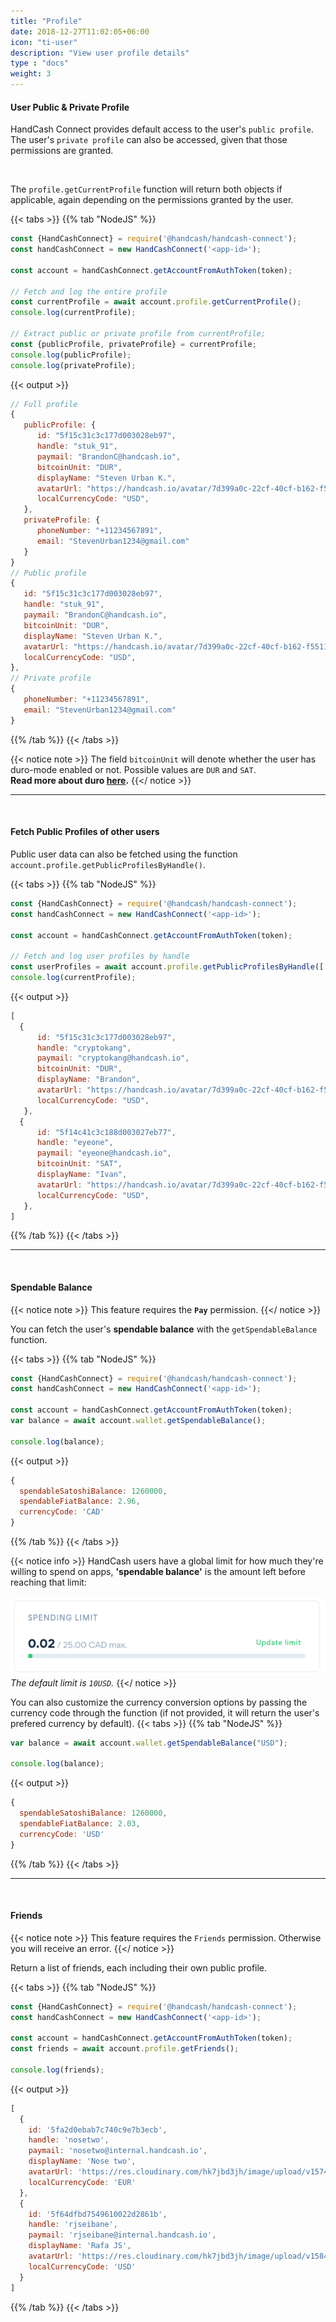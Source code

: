 ```yaml
---
title: "Profile"
date: 2018-12-27T11:02:05+06:00
icon: "ti-user"
description: "View user profile details"
type : "docs"
weight: 3
---
```


#### User Public & Private Profile

HandCash Connect provides default access to the user's `public profile`. The user's `private profile` can also be accessed, given that those permissions are granted.

<br/>

The `profile.getCurrentProfile` function will return both objects if applicable, again depending on the permissions granted by the user. 

 {{< tabs >}}
   {{% tab "NodeJS" %}}

```javascript
const {HandCashConnect} = require('@handcash/handcash-connect');
const handCashConnect = new HandCashConnect('<app-id>'); 

const account = handCashConnect.getAccountFromAuthToken(token);

// Fetch and log the entire profile
const currentProfile = await account.profile.getCurrentProfile();
console.log(currentProfile);

// Extract public or private profile from currentProfile;
const {publicProfile, privateProfile} = currentProfile;
console.log(publicProfile);
console.log(privateProfile);
```

{{< output >}}

```javascript
// Full profile
{
   publicProfile: {
      id: "5f15c31c3c177d003028eb97",
      handle: "stuk_91",
      paymail: "BrandonC@handcash.io",
      bitcoinUnit: "DUR",
      displayName: "Steven Urban K.",
      avatarUrl: "https://handcash.io/avatar/7d399a0c-22cf-40cf-b162-f5511a4645db",
      localCurrencyCode: "USD",
   },
   privateProfile: { 
      phoneNumber: "+11234567891",
      email: "StevenUrban1234@gmail.com" 
   }
}
// Public profile 
{
   id: "5f15c31c3c177d003028eb97",
   handle: "stuk_91",
   paymail: "BrandonC@handcash.io",
   bitcoinUnit: "DUR",
   displayName: "Steven Urban K.",
   avatarUrl: "https://handcash.io/avatar/7d399a0c-22cf-40cf-b162-f5511a4645db",
   localCurrencyCode: "USD",
},
// Private profile 
{ 
   phoneNumber: "+11234567891",
   email: "StevenUrban1234@gmail.com" 
}

```
   {{% /tab %}}
{{< /tabs >}}



{{< notice note >}}
The field `bitcoinUnit` will denote whether the user has duro-mode enabled or not. Possible values are `DUR` and `SAT`.<br>
**Read more about duro [here](../duro).**
{{</ notice >}}

<hr>
<br>



#### Fetch Public Profiles of other users

Public user data can also be fetched using the function `account.profile.getPublicProfilesByHandle()`.


 {{< tabs >}}
   {{% tab "NodeJS" %}}

```javascript
const {HandCashConnect} = require('@handcash/handcash-connect');
const handCashConnect = new HandCashConnect('<app-id>'); 

const account = handCashConnect.getAccountFromAuthToken(token);

// Fetch and log user profiles by handle
const userProfiles = await account.profile.getPublicProfilesByHandle(['cryptokang', 'eyeone']);
console.log(currentProfile);
```

{{< output >}}

```javascript
[
  {
      id: "5f15c31c3c177d003028eb97",
      handle: "cryptokang",
      paymail: "cryptokang@handcash.io",
      bitcoinUnit: "DUR",
      displayName: "Brandon",
      avatarUrl: "https://handcash.io/avatar/7d399a0c-22cf-40cf-b162-f5511a4645db",
      localCurrencyCode: "USD",
   },
  {
      id: "5f14c41c3c188d003027eb77",
      handle: "eyeone",
      paymail: "eyeone@handcash.io",
      bitcoinUnit: "SAT",
      displayName: "Ivan",
      avatarUrl: "https://handcash.io/avatar/7d399a0c-22cf-40cf-b162-f5511a4645db",
      localCurrencyCode: "USD",
   },
]

```
   {{% /tab %}}
{{< /tabs >}}




<hr>
<br>



#### Spendable Balance


{{< notice note >}}
This feature requires the **`Pay`** permission. 
{{</ notice >}}

You can fetch the user's **spendable balance** with the `getSpendableBalance` function. 

 {{< tabs >}}
   {{% tab "NodeJS" %}}
```javascript
const {HandCashConnect} = require('@handcash/handcash-connect');
const handCashConnect = new HandCashConnect('<app-id>'); 

const account = handCashConnect.getAccountFromAuthToken(token);
var balance = await account.wallet.getSpendableBalance();

console.log(balance);
```

{{< output >}}

```javascript
{
  spendableSatoshiBalance: 1260000,
  spendableFiatBalance: 2.96,
  currencyCode: 'CAD'
}
```
   {{% /tab %}}
{{< /tabs >}}

{{< notice info >}}
HandCash users have a global limit for how much they're willing to spend on apps, **'spendable balance'** is the amount left before reaching that limit:
</br></br>
![connect-limit](connect-limit.png)
*The default limit is `10USD`.*
{{</ notice >}}

You can also customize the currency conversion options by passing the currency code through the function (if not provided, it will return the user's prefered currency by default).
 {{< tabs >}}
   {{% tab "NodeJS" %}}
```javascript
var balance = await account.wallet.getSpendableBalance("USD");

console.log(balance);
```

{{< output >}}

```javascript
{
  spendableSatoshiBalance: 1260000,
  spendableFiatBalance: 2.03,
  currencyCode: 'USD'
}
```
   {{% /tab %}}
{{< /tabs >}}

<hr>
<br>

#### Friends

{{< notice note >}}
This feature requires the `Friends` permission. Otherwise you will receive an error.
{{</ notice >}}

Return a list of friends, each including their own public profile.


 {{< tabs >}}
   {{% tab "NodeJS" %}}


```javascript
const {HandCashConnect} = require('@handcash/handcash-connect');
const handCashConnect = new HandCashConnect('<app-id>'); 

const account = handCashConnect.getAccountFromAuthToken(token);
const friends = await account.profile.getFriends();

console.log(friends);
```

{{< output >}}

```javascript
[
  {
    id: '5fa2d0ebab7c740c9e7b3ecb',
    handle: 'nosetwo',
    paymail: 'nosetwo@internal.handcash.io',
    displayName: 'Nose two',
    avatarUrl: 'https://res.cloudinary.com/hk7jbd3jh/image/upload/v1574787300/gntqxv6ed7sacwpfwumj.jpg',
    localCurrencyCode: 'EUR'
  },
  {
    id: '5f64dfbd7549610022d2861b',
    handle: 'rjseibane',
    paymail: 'rjseibane@internal.handcash.io',
    displayName: 'Rafa JS',
    avatarUrl: 'https://res.cloudinary.com/hk7jbd3jh/image/upload/v1584356800/hprcfwdasenpnrqei3uz.jpg',
    localCurrencyCode: 'USD'
  }
]
```
   {{% /tab %}}
{{< /tabs >}}
